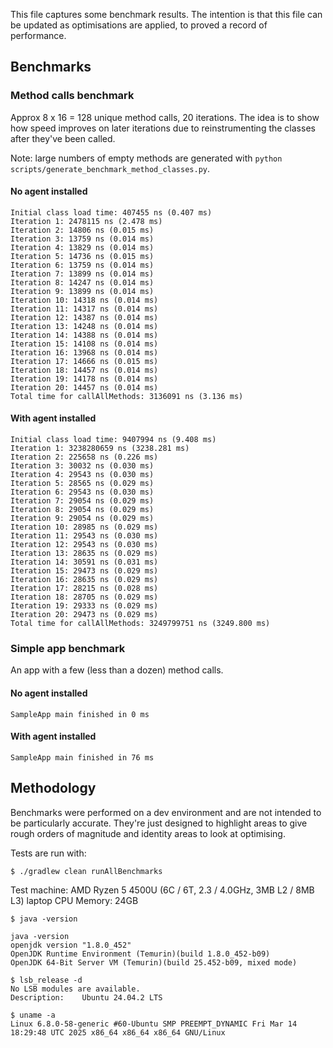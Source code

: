 This file captures some benchmark results. The intention is that this file can be updated as optimisations are applied,
to proved a record of performance.

## Benchmarks

### Method calls benchmark

Approx 8 x 16 = 128 unique method calls, 20 iterations. The idea is to show how speed improves on later iterations due
to reinstrumenting the classes after they've been called.

Note: large numbers of empty methods are generated with `python scripts/generate_benchmark_method_classes.py`.

#### No agent installed
```
Initial class load time: 407455 ns (0.407 ms)
Iteration 1: 2478115 ns (2.478 ms)
Iteration 2: 14806 ns (0.015 ms)
Iteration 3: 13759 ns (0.014 ms)
Iteration 4: 13829 ns (0.014 ms)
Iteration 5: 14736 ns (0.015 ms)
Iteration 6: 13759 ns (0.014 ms)
Iteration 7: 13899 ns (0.014 ms)
Iteration 8: 14247 ns (0.014 ms)
Iteration 9: 13899 ns (0.014 ms)
Iteration 10: 14318 ns (0.014 ms)
Iteration 11: 14317 ns (0.014 ms)
Iteration 12: 14387 ns (0.014 ms)
Iteration 13: 14248 ns (0.014 ms)
Iteration 14: 14388 ns (0.014 ms)
Iteration 15: 14108 ns (0.014 ms)
Iteration 16: 13968 ns (0.014 ms)
Iteration 17: 14666 ns (0.015 ms)
Iteration 18: 14457 ns (0.014 ms)
Iteration 19: 14178 ns (0.014 ms)
Iteration 20: 14457 ns (0.014 ms)
Total time for callAllMethods: 3136091 ns (3.136 ms)
```

#### With agent installed
```
Initial class load time: 9407994 ns (9.408 ms)
Iteration 1: 3238280659 ns (3238.281 ms)
Iteration 2: 225658 ns (0.226 ms)
Iteration 3: 30032 ns (0.030 ms)
Iteration 4: 29543 ns (0.030 ms)
Iteration 5: 28565 ns (0.029 ms)
Iteration 6: 29543 ns (0.030 ms)
Iteration 7: 29054 ns (0.029 ms)
Iteration 8: 29054 ns (0.029 ms)
Iteration 9: 29054 ns (0.029 ms)
Iteration 10: 28985 ns (0.029 ms)
Iteration 11: 29543 ns (0.030 ms)
Iteration 12: 29543 ns (0.030 ms)
Iteration 13: 28635 ns (0.029 ms)
Iteration 14: 30591 ns (0.031 ms)
Iteration 15: 29473 ns (0.029 ms)
Iteration 16: 28635 ns (0.029 ms)
Iteration 17: 28215 ns (0.028 ms)
Iteration 18: 28705 ns (0.029 ms)
Iteration 19: 29333 ns (0.029 ms)
Iteration 20: 29473 ns (0.029 ms)
Total time for callAllMethods: 3249799751 ns (3249.800 ms)
``````

### Simple app benchmark

An app with a few (less than a dozen) method calls.

#### No agent installed
```
SampleApp main finished in 0 ms
```

#### With agent installed
```
SampleApp main finished in 76 ms
```

## Methodology

Benchmarks were performed on a dev environment and are not intended to be particularly accurate. They're just designed
to highlight areas to give rough orders of magnitude and identity areas to look at optimising.

Tests are run with:
```
$ ./gradlew clean runAllBenchmarks
```

Test machine: AMD Ryzen 5 4500U (6C / 6T, 2.3 / 4.0GHz, 3MB L2 / 8MB L3) laptop CPU
Memory: 24GB

```
$ java -version

java -version
openjdk version "1.8.0_452"
OpenJDK Runtime Environment (Temurin)(build 1.8.0_452-b09)
OpenJDK 64-Bit Server VM (Temurin)(build 25.452-b09, mixed mode)

$ lsb_release -d
No LSB modules are available.
Description:    Ubuntu 24.04.2 LTS

$ uname -a
Linux 6.8.0-58-generic #60-Ubuntu SMP PREEMPT_DYNAMIC Fri Mar 14 18:29:48 UTC 2025 x86_64 x86_64 x86_64 GNU/Linux
```